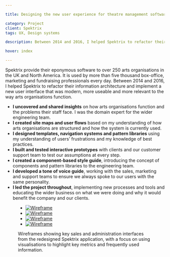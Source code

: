 ```yaml
---

title: Designing the new user experience for theatre management software

category: Project
client: Spektrix
tags: UX, Design systems

description: Between 2014 and 2016, I helped Spektrix to refactor their information architecture and implement a new user interface that was modern, more useable and more relevant to the way arts organisations function.

hover: index

---
```


Spektrix provide their eponymous software to over 250 arts organisations in the UK and North America. It is used by more than five thousand box-office, marketing and fundraising professionals every day. Between 2014 and 2016, I helped Spektrix to refactor their information architecture and implement a new user interface that was modern, more useable and more relevant to the way arts organisations function.

- **I uncovered and shared insights** on how arts organisations function and the problems their staff face. I was the domain expert for the wider engineering team.
- **I created site maps and user flows** based on my understanding of how arts organisations are structured and how the system is currently used.
- **I designed templates, navigation systems and pattern libraries** using my understanding of users’ frustrations and my knowledge of best practices.
- **I built and tested interactive prototypes** with clients and our customer support team to test our assumptions at every step.
- **I created a component-based style guide**, introducing the concept of components and pattern libraries to the engineering team.
- **I developed a tone of voice guide**, working with the sales, marketing and support teams to ensure we always spoke to our users with the same personality.
- **I led the project throughout**, implementing new processes and tools and educating the wider business on what we were doing and why it would benefit the company and our clients.

<figure>
  <ul>
    <li>
      <a href="post_1_1.png">
        <picture>
          <source media="(max-width:666px)" srcset="post_1_1--1_up@mobile.png">
          <source media="(min-width:667px) and (max-width:767px)" srcset="post_1_1--1_up@fablet.png">
          <source media="(min-width:768px) and (max-width:1023px)" srcset="post_1_1--2_up@tablet_portrait.png">
          <source media="(min-width:1024px) and (max-width:1279px)" srcset="post_1_1--2_up@tablet_landscape.png">
          <source media="(min-width:1280px) and (max-width:1679px)" srcset="post_1_1--2_up@laptop.png">
          <source media="(min-width:1680px)" srcset="post_1_1--2_up@cinema.png">
          <img alt="Wireframe" src="post_1_1.png" title="Wireframe 1 of 4: Visualising the sales of tickets via different channels">
        </picture>
      </a>
    </li>
    <li>
      <a href="post_1_2.png">
        <picture>
          <source media="(max-width:666px)" srcset="post_1_2--1_up@mobile.png">
          <source media="(min-width:667px) and (max-width:767px)" srcset="post_1_2--1_up@fablet.png">
          <source media="(min-width:768px) and (max-width:1023px)" srcset="post_1_2--2_up@tablet_portrait.png">
          <source media="(min-width:1024px) and (max-width:1279px)" srcset="post_1_2--2_up@tablet_landscape.png">
          <source media="(min-width:1280px) and (max-width:1679px)" srcset="post_1_2--2_up@laptop.png">
          <source media="(min-width:1680px)" srcset="post_1_2--2_up@cinema.png">
          <img alt="Wireframe" src="post_1_2.png" title="Wireframe 2 of 4: Dashboard showing key metrics identified by box office staff">
        </picture>
      </a>
    </li>
    <li>
      <a href="post_1_3.png">
        <picture>
          <source media="(max-width:666px)" srcset="post_1_3--1_up@mobile.png">
          <source media="(min-width:667px) and (max-width:767px)" srcset="post_1_3--1_up@fablet.png">
          <source media="(min-width:768px) and (max-width:1023px)" srcset="post_1_3--2_up@tablet_portrait.png">
          <source media="(min-width:1024px) and (max-width:1279px)" srcset="post_1_3--2_up@tablet_landscape.png">
          <source media="(min-width:1280px) and (max-width:1679px)" srcset="post_1_3--2_up@laptop.png">
          <source media="(min-width:1680px)" srcset="post_1_3--2_up@cinema.png">
          <img alt="Wireframe" src="post_1_3.png" title="Wireframe 3 of 4: Describing the relationships between customers using a network graph">
        </picture>
      </a>
    </li>
    <li>
      <a href="post_1_4.png">
        <picture>
          <source media="(max-width:666px)" srcset="post_1_4--1_up@mobile.png">
          <source media="(min-width:667px) and (max-width:767px)" srcset="post_1_4--1_up@fablet.png">
          <source media="(min-width:768px) and (max-width:1023px)" srcset="post_1_4--2_up@tablet_portrait.png">
          <source media="(min-width:1024px) and (max-width:1279px)" srcset="post_1_4--2_up@tablet_landscape.png">
          <source media="(min-width:1280px) and (max-width:1679px)" srcset="post_1_4--2_up@laptop.png">
          <source media="(min-width:1680px)" srcset="post_1_4--2_up@cinema.png">
          <img alt="Wireframe" src="post_1_4.png" title="Wireframe 4 of 4: A timeline of a customers interactions with a theatre over time">
        </picture>
      </a>
    </li>
  </ul>
  <figcaption>Wireframes showing key sales and administration interfaces from the redesigned Spektrix application, with a focus on using visualisations to highlight key metrics and frequently used information.</figcaption>
</figure>
